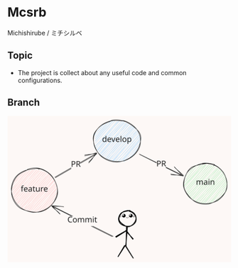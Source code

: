 # Mcsrb

Michishirube / ミチシルベ

## Topic

- The project is collect about any useful code and common configurations.

## Branch

![branch-flow](https://raw.githubusercontent.com/OrekiYuta/Mcsrb/main/src/main/resources/static/img/excal-branch-flow-2023-05-20-0840.svg)
